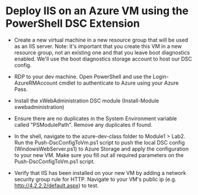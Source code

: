 # Deploy IIS on an Azure VM using the PowerShell DSC Extension

* Create a new virtual machine in a new resource group that will be used as an IIS server. Note: it's important that you create this VM in a new resource group, not an existing one and that you leave boot diagnostics enabled. We'll use the boot diagnostics storage account to host our DSC config.

* RDP to your dev machine. Open PowerShell and use the Login-AzureRMAccount cmdlet to authenticate to Azure using your Azure Pass.

* Install the xWebAdministration DSC module (Install-Module xwebadministration)

* Ensure there are no duplicates in the System Environment variable called "PSModulePath". Remove any duplicates if found.

* In the shell, navigate to the azure-dev-class folder to Module1 > Lab2. Run the Push-DscConfigToVm.ps1 script to push the local DSC config (WindowsWebServer.ps1) to Azure Storage and apply the configuration to your new VM. Make sure you fill out all required parameters on the Push-DscConfigToVm.ps1 script.

* Verify that IIS has been installed on your new VM by adding a network security group rule for HTTP. Navigate to your VM's public ip (e.g. http://4.2.2.2/default.aspx) to test.
